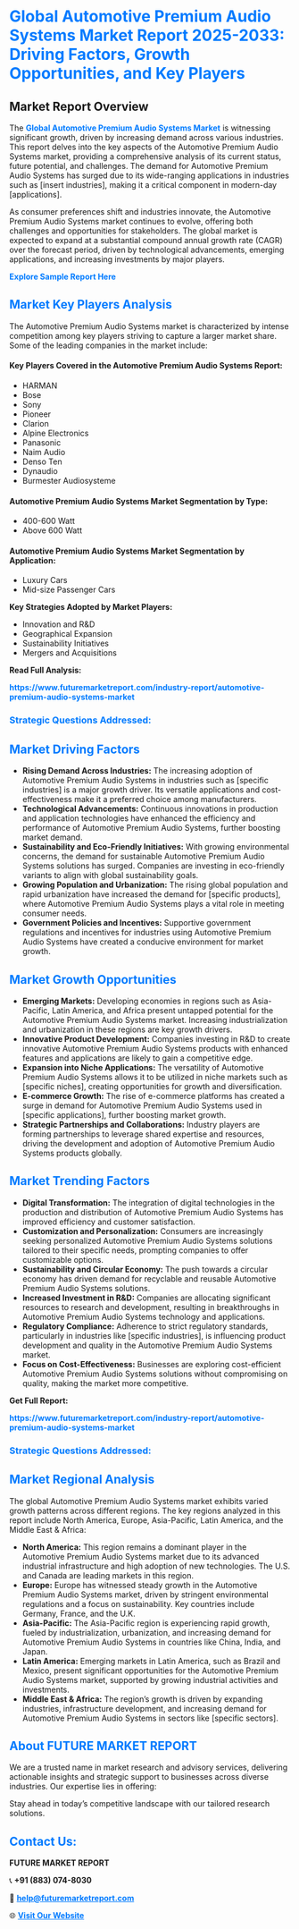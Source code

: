 <h1 style="color: #007BFF;">Global Automotive Premium Audio Systems Market Report 2025-2033: Driving Factors, Growth Opportunities, and Key Players</h1>

<section id="overview">
<h2>Market Report Overview</h2>
<p>The <a href="https://www.futuremarketreport.com/industry-report/automotive-premium-audio-systems-market" style="color: #007BFF; text-decoration: none;"><strong>Global Automotive Premium Audio Systems Market</strong></a> is witnessing significant growth, driven by increasing demand across various industries. This report delves into the key aspects of the Automotive Premium Audio Systems market, providing a comprehensive analysis of its current status, future potential, and challenges. The demand for Automotive Premium Audio Systems has surged due to its wide-ranging applications in industries such as [insert industries], making it a critical component in modern-day [applications].</p>
<p>As consumer preferences shift and industries innovate, the Automotive Premium Audio Systems market continues to evolve, offering both challenges and opportunities for stakeholders. The global market is expected to expand at a substantial compound annual growth rate (CAGR) over the forecast period, driven by technological advancements, emerging applications, and increasing investments by major players.</p>
</section>

<section id="overview">
<p><a href="https://www.futuremarketreport.com/request-sample/reportId=26990" style="color: #007BFF; text-decoration: none;"><strong>Explore Sample Report Here</strong></a></p>
</section>

<section id="key-players">
<h2 style="color: #007BFF;">Market Key Players Analysis</h2>
<p>The Automotive Premium Audio Systems market is characterized by intense competition among key players striving to capture a larger market share. Some of the leading companies in the market include:</p>
<h4>Key Players Covered in the Automotive Premium Audio Systems Report:</h4>
<ul><li>HARMAN</li><li>Bose</li><li>Sony</li><li>Pioneer</li><li>Clarion</li><li>Alpine Electronics</li><li>Panasonic</li><li>Naim Audio</li><li>Denso Ten</li><li>Dynaudio</li><li>Burmester Audiosysteme</li></ul>
<h4>Automotive Premium Audio Systems Market Segmentation by Type:</h4>
<ul><li>400-600 Watt</li><li>Above 600 Watt</li></ul>

<h4>Automotive Premium Audio Systems Market Segmentation by Application:</h4>
<ul><li>Luxury Cars</li><li>Mid-size Passenger Cars</li></ul>
<p><strong>Key Strategies Adopted by Market Players:</strong></p>
<ul>
<li>Innovation and R&D</li>
<li>Geographical Expansion</li>
<li>Sustainability Initiatives</li>
<li>Mergers and Acquisitions</li>
</ul>
</section>

<section>
<p><strong>Read Full Analysis: </strong></p><a href="https://www.futuremarketreport.com/industry-report/automotive-premium-audio-systems-market" style="color: #007BFF; text-decoration: none;"><strong>https://www.futuremarketreport.com/industry-report/automotive-premium-audio-systems-market</strong></a>
<h3 style="color: #007BFF;">Strategic Questions Addressed:</h3>
</section>

<section id="driving-factors">
<h2 style="color: #007BFF;">Market Driving Factors</h2>
<ul>
<li><strong>Rising Demand Across Industries:</strong> The increasing adoption of Automotive Premium Audio Systems in industries such as [specific industries] is a major growth driver. Its versatile applications and cost-effectiveness make it a preferred choice among manufacturers.</li>
<li><strong>Technological Advancements:</strong> Continuous innovations in production and application technologies have enhanced the efficiency and performance of Automotive Premium Audio Systems, further boosting market demand.</li>
<li><strong>Sustainability and Eco-Friendly Initiatives:</strong> With growing environmental concerns, the demand for sustainable Automotive Premium Audio Systems solutions has surged. Companies are investing in eco-friendly variants to align with global sustainability goals.</li>
<li><strong>Growing Population and Urbanization:</strong> The rising global population and rapid urbanization have increased the demand for [specific products], where Automotive Premium Audio Systems plays a vital role in meeting consumer needs.</li>
<li><strong>Government Policies and Incentives:</strong> Supportive government regulations and incentives for industries using Automotive Premium Audio Systems have created a conducive environment for market growth.</li>
</ul>
</section>

<section id="growth-opportunities">
<h2 style="color: #007BFF;">Market Growth Opportunities</h2>
<ul>
<li><strong>Emerging Markets:</strong> Developing economies in regions such as Asia-Pacific, Latin America, and Africa present untapped potential for the Automotive Premium Audio Systems market. Increasing industrialization and urbanization in these regions are key growth drivers.</li>
<li><strong>Innovative Product Development:</strong> Companies investing in R&D to create innovative Automotive Premium Audio Systems products with enhanced features and applications are likely to gain a competitive edge.</li>
<li><strong>Expansion into Niche Applications:</strong> The versatility of Automotive Premium Audio Systems allows it to be utilized in niche markets such as [specific niches], creating opportunities for growth and diversification.</li>
<li><strong>E-commerce Growth:</strong> The rise of e-commerce platforms has created a surge in demand for Automotive Premium Audio Systems used in [specific applications], further boosting market growth.</li>
<li><strong>Strategic Partnerships and Collaborations:</strong> Industry players are forming partnerships to leverage shared expertise and resources, driving the development and adoption of Automotive Premium Audio Systems products globally.</li>
</ul>
</section>

<section id="trending-factors">
<h2 style="color: #007BFF;">Market Trending Factors</h2>
<ul>
<li><strong>Digital Transformation:</strong> The integration of digital technologies in the production and distribution of Automotive Premium Audio Systems has improved efficiency and customer satisfaction.</li>
<li><strong>Customization and Personalization:</strong> Consumers are increasingly seeking personalized Automotive Premium Audio Systems solutions tailored to their specific needs, prompting companies to offer customizable options.</li>
<li><strong>Sustainability and Circular Economy:</strong> The push towards a circular economy has driven demand for recyclable and reusable Automotive Premium Audio Systems solutions.</li>
<li><strong>Increased Investment in R&D:</strong> Companies are allocating significant resources to research and development, resulting in breakthroughs in Automotive Premium Audio Systems technology and applications.</li>
<li><strong>Regulatory Compliance:</strong> Adherence to strict regulatory standards, particularly in industries like [specific industries], is influencing product development and quality in the Automotive Premium Audio Systems market.</li>
<li><strong>Focus on Cost-Effectiveness:</strong> Businesses are exploring cost-efficient Automotive Premium Audio Systems solutions without compromising on quality, making the market more competitive.</li>
</ul>
</section>

<section>
<p><strong>Get Full Report: </strong></p><a href="https://www.futuremarketreport.com/industry-report/automotive-premium-audio-systems-market" style="color: #007BFF; text-decoration: none;"><strong>https://www.futuremarketreport.com/industry-report/automotive-premium-audio-systems-market</strong></a>
<h3 style="color: #007BFF;">Strategic Questions Addressed:</h3>
</section>


<section id="regional-analysis">
<h2 style="color: #007BFF;">Market Regional Analysis</h2>
<p>The global Automotive Premium Audio Systems market exhibits varied growth patterns across different regions. The key regions analyzed in this report include North America, Europe, Asia-Pacific, Latin America, and the Middle East & Africa:</p>
<ul>
<li><strong>North America:</strong> This region remains a dominant player in the Automotive Premium Audio Systems market due to its advanced industrial infrastructure and high adoption of new technologies. The U.S. and Canada are leading markets in this region.</li>
<li><strong>Europe:</strong> Europe has witnessed steady growth in the Automotive Premium Audio Systems market, driven by stringent environmental regulations and a focus on sustainability. Key countries include Germany, France, and the U.K.</li>
<li><strong>Asia-Pacific:</strong> The Asia-Pacific region is experiencing rapid growth, fueled by industrialization, urbanization, and increasing demand for Automotive Premium Audio Systems in countries like China, India, and Japan.</li>
<li><strong>Latin America:</strong> Emerging markets in Latin America, such as Brazil and Mexico, present significant opportunities for the Automotive Premium Audio Systems market, supported by growing industrial activities and investments.</li>
<li><strong>Middle East & Africa:</strong> The region’s growth is driven by expanding industries, infrastructure development, and increasing demand for Automotive Premium Audio Systems in sectors like [specific sectors].</li>
</ul>
</section>

<footer>
<h2 style="color: #007BFF;">About FUTURE MARKET REPORT</h2>
<p>We are a trusted name in market research and advisory services, delivering actionable insights and strategic support to businesses across diverse industries. Our expertise lies in offering:</p>

<p>Stay ahead in today’s competitive landscape with our tailored research solutions.</p>

<h2 style="color: #007BFF;">Contact Us:</h2>
<p><strong>FUTURE MARKET REPORT</strong></p>
<p>📞 <strong>+91 (883) 074-8030</strong></p>
<p>📧 <strong><a href="mailto:help@futuremarketreport.com" style="color: #007BFF;">help@futuremarketreport.com</a></strong></p>
<p>🌐 <strong><a href="https://www.futuremarketreport.com/" style="color: #007BFF;">Visit Our Website</a></strong></p>
</footer>